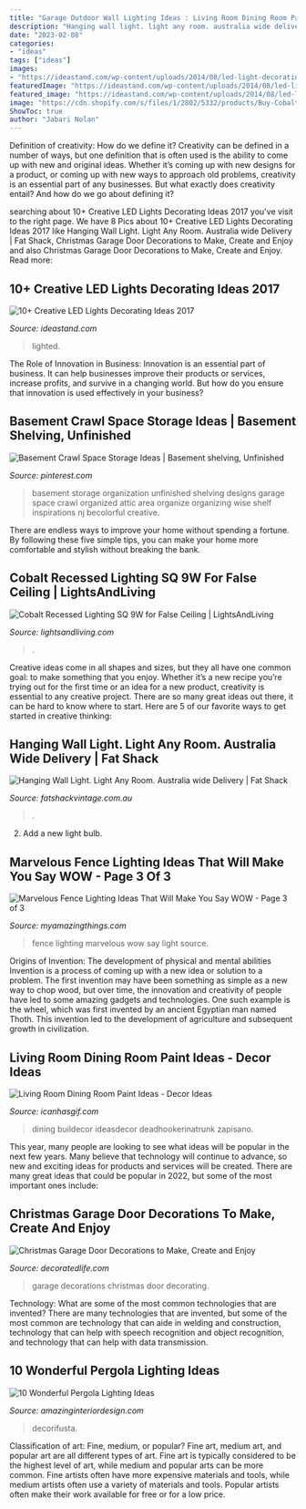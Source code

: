 ```yaml
---
title: "Garage Outdoor Wall Lighting Ideas : Living Room Dining Room Paint Ideas"
description: "Hanging wall light. light any room. australia wide delivery"
date: "2023-02-08"
categories:
- "ideas"
tags: ["ideas"]
images:
- "https://ideastand.com/wp-content/uploads/2014/08/led-light-decorating/8-led-lighted-branches-decoration.jpg"
featuredImage: "https://ideastand.com/wp-content/uploads/2014/08/led-light-decorating/8-led-lighted-branches-decoration.jpg"
featured_image: "https://ideastand.com/wp-content/uploads/2014/08/led-light-decorating/8-led-lighted-branches-decoration.jpg"
image: "https://cdn.shopify.com/s/files/1/2802/5332/products/Buy-Cobalt-Recessed-Lighting-SQ-9W_1200x1200.jpg?v=1591534001"
ShowToc: true
author: "Jabari Nolan"
---
```



Definition of creativity: How do we define it?
Creativity can be defined in a number of ways, but one definition that is often used is the ability to come up with new and original ideas. Whether it’s coming up with new designs for a product, or coming up with new ways to approach old problems, creativity is an essential part of any businesses. But what exactly does creativity entail? And how do we go about defining it?

	

		
searching about 10+ Creative LED Lights Decorating Ideas 2017 you've visit to the right page. We have 8 Pics about 10+ Creative LED Lights Decorating Ideas 2017 like Hanging Wall Light. Light Any Room. Australia wide Delivery | Fat Shack, Christmas Garage Door Decorations to Make, Create and Enjoy and also Christmas Garage Door Decorations to Make, Create and Enjoy. Read more:
		
    
## 10+ Creative LED Lights Decorating Ideas 2017

<img loading=lazy src="https://ideastand.com/wp-content/uploads/2014/08/led-light-decorating/8-led-lighted-branches-decoration.jpg" onerror="this.onerror=null;this.src='https://tse2.mm.bing.net/th?id=OIP.PJRQEbxl_4ZxtWv_TcYagwHaLH&amp;pid=15.1';" alt="10+ Creative LED Lights Decorating Ideas 2017">

_Source: ideastand.com_

>lighted. 

	

The Role of Innovation in Business:
Innovation is an essential part of business. It can help businesses improve their products or services, increase profits, and survive in a changing world. But how do you ensure that innovation is used effectively in your business?

    
## Basement Crawl Space Storage Ideas | Basement Shelving, Unfinished

<img loading=lazy src="https://i.pinimg.com/736x/b7/70/96/b77096eb1026e3b46419a803065f9b04.jpg" onerror="this.onerror=null;this.src='https://tse2.mm.bing.net/th?id=OIP.MSBiWI6ImQL9LKhCcNeCfQHaEK&amp;pid=15.1';" alt="Basement Crawl Space Storage Ideas | Basement shelving, Unfinished">

_Source: pinterest.com_

>basement storage organization unfinished shelving designs garage space crawl organized attic area organize organizing wise shelf inspirations nj becolorful creative. 

	

There are endless ways to improve your home without spending a fortune. By following these five simple tips, you can make your home more comfortable and stylish without breaking the bank.

    
## Cobalt Recessed Lighting SQ 9W For False Ceiling | LightsAndLiving

<img loading=lazy src="https://cdn.shopify.com/s/files/1/2802/5332/products/Buy-Cobalt-Recessed-Lighting-SQ-9W_1200x1200.jpg?v=1591534001" onerror="this.onerror=null;this.src='https://tse1.mm.bing.net/th?id=OIP.sp0xn0wyYRu-zH-UmBLtDAHaHa&amp;pid=15.1';" alt="Cobalt Recessed Lighting SQ 9W for False Ceiling | LightsAndLiving">

_Source: lightsandliving.com_

>. 

	

Creative ideas come in all shapes and sizes, but they all have one common goal: to make something that you enjoy. Whether it’s a new recipe you’re trying out for the first time or an idea for a new product, creativity is essential to any creative project. There are so many great ideas out there, it can be hard to know where to start. Here are 5 of our favorite ways to get started in creative thinking: 

    
## Hanging Wall Light. Light Any Room. Australia Wide Delivery | Fat Shack

<img loading=lazy src="https://cdn.shopify.com/s/files/1/0201/8228/products/Hanging_Wall_Light_with_crystal_clear_LED_bulb_c1ccad9e-2f4b-426b-abe7-4b7c4b6291e1_600x.jpg?v=1584178676" onerror="this.onerror=null;this.src='https://tse4.mm.bing.net/th?id=OIP.BjxGvcK-JDQrKRb8NrPMagHaLH&amp;pid=15.1';" alt="Hanging Wall Light. Light Any Room. Australia wide Delivery | Fat Shack">

_Source: fatshackvintage.com.au_

>. 

	

2. Add a new light bulb. 

    
## Marvelous Fence Lighting Ideas That Will Make You Say WOW - Page 3 Of 3

<img loading=lazy src="http://myamazingthings.com/wp-content/uploads/2017/03/fence-light.jpg" onerror="this.onerror=null;this.src='https://tse4.mm.bing.net/th?id=OIP.e9tRlyivnv_n67T-PgJUHAHaE8&amp;pid=15.1';" alt="Marvelous Fence Lighting Ideas That Will Make You Say WOW - Page 3 of 3">

_Source: myamazingthings.com_

>fence lighting marvelous wow say light source. 

	

Origins of Invention: The development of physical and mental abilities
Invention is a process of coming up with a new idea or solution to a problem. The first invention may have been something as simple as a new way to chop wood, but over time, the innovation and creativity of people have led to some amazing gadgets and technologies. One such example is the wheel, which was first invented by an ancient Egyptian man named Thoth. This invention led to the development of agriculture and subsequent growth in civilization.

    
## Living Room Dining Room Paint Ideas - Decor Ideas

<img loading=lazy src="https://www.icanhasgif.com/wp-content/uploads/2016/02/Living-Room-Dining-Room-Paint-Ideas.jpg" onerror="this.onerror=null;this.src='https://tse3.mm.bing.net/th?id=OIP.fmlHk9ZNNVlGp2xwua-CNwHaEv&amp;pid=15.1';" alt="Living Room Dining Room Paint Ideas - Decor Ideas">

_Source: icanhasgif.com_

>dining buildecor ideasdecor deadhookerinatrunk zapisano. 

	

This year, many people are looking to see what ideas will be popular in the next few years. Many believe that technology will continue to advance, so new and exciting ideas for products and services will be created. There are many great ideas that could be popular in 2022, but some of the most important ones include: 

    
## Christmas Garage Door Decorations To Make, Create And Enjoy

<img loading=lazy src="https://decoratedlife.com/wp-content/uploads/2018/12/c0d8f89737be3aa0071c44bcfcb5258b.jpg" onerror="this.onerror=null;this.src='https://tse1.mm.bing.net/th?id=OIP.shxIDnNjwdBUBjMYAzM4ngHaJ4&amp;pid=15.1';" alt="Christmas Garage Door Decorations to Make, Create and Enjoy">

_Source: decoratedlife.com_

>garage decorations christmas door decorating. 

	

Technology: What are some of the most common technologies that are invented?
There are many technologies that are invented, but some of the most common are technology that can aide in welding and construction, technology that can help with speech recognition and object recognition, and technology that can help with data transmission.

    
## 10 Wonderful Pergola Lighting Ideas

<img loading=lazy src="https://www.amazinginteriordesign.com/wp-content/uploads/2017/08/10-Wonderful-Pergola-Lighting-Ideas-6.jpg" onerror="this.onerror=null;this.src='https://tse2.mm.bing.net/th?id=OIP.EzOwOOKRwlnJsfiTp4Bx-gHaKD&amp;pid=15.1';" alt="10 Wonderful Pergola Lighting Ideas">

_Source: amazinginteriordesign.com_

>decorifusta. 

	

Classification of art: Fine, medium, or popular?
Fine art, medium art, and popular art are all different types of art. Fine art is typically considered to be the highest level of art, while medium and popular arts can be more common. Fine artists often have more expensive materials and tools, while medium artists often use a variety of materials and tools. Popular artists often make their work available for free or for a low price.

